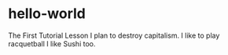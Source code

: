 # hello-world
The First Tutorial Lesson
I plan to destroy capitalism. I like to play racquetball
I like Sushi too.
